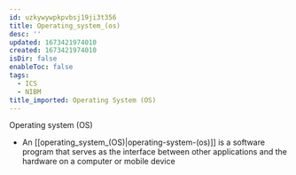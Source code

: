 ```yaml
---
id: uzkywywpkpvbsj19ji3t356
title: Operating_system_(os)
desc: ''
updated: 1673421974010
created: 1673421974010
isDir: false
enableToc: false
tags:
  - ICS
  - NIBM
title_imported: Operating System (OS)
---
```



Operating system (OS)

-   An [[operating_system_(OS)|operating-system-(os)]] is a software program that serves as the interface between other applications and the hardware on a computer or mobile device
